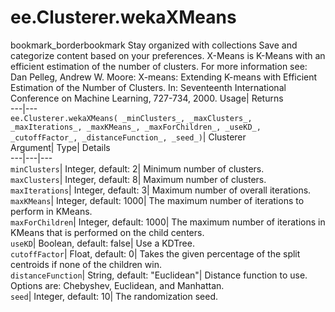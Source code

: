  
#  ee.Clusterer.wekaXMeans 
bookmark_borderbookmark Stay organized with collections  Save and categorize content based on your preferences.
X-Means is K-Means with an efficient estimation of the number of clusters. For more information see: 
Dan Pelleg, Andrew W. Moore: X-means: Extending K-means with Efficient Estimation of the Number of Clusters. In: Seventeenth International Conference on Machine Learning, 727-734, 2000.
Usage| Returns  
---|---  
`ee.Clusterer.wekaXMeans( _minClusters_, _maxClusters_, _maxIterations_, _maxKMeans_, _maxForChildren_, _useKD_, _cutoffFactor_, _distanceFunction_, _seed_)`| Clusterer  
Argument| Type| Details  
---|---|---  
`minClusters`| Integer, default: 2| Minimum number of clusters.  
`maxClusters`| Integer, default: 8| Maximum number of clusters.  
`maxIterations`| Integer, default: 3| Maximum number of overall iterations.  
`maxKMeans`| Integer, default: 1000| The maximum number of iterations to perform in KMeans.  
`maxForChildren`| Integer, default: 1000| The maximum number of iterations in KMeans that is performed on the child centers.  
`useKD`| Boolean, default: false| Use a KDTree.  
`cutoffFactor`| Float, default: 0| Takes the given percentage of the split centroids if none of the children win.  
`distanceFunction`| String, default: "Euclidean"| Distance function to use. Options are: Chebyshev, Euclidean, and Manhattan.  
`seed`| Integer, default: 10| The randomization seed.  
